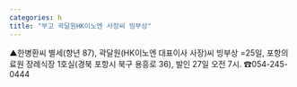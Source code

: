 ```yaml
---
categories: h
title: "부고 곽달원HK이노엔 사장씨 빙부상"
---
```

▲한병환씨 별세(향년 87), 곽달원(HK이노엔 대표이사 사장)씨 빙부상 =25일, 포항의료원 장례식장 1호실(경북 포항시 북구 용흥로 36), 발인 27일 오전 7시. ☎054-245-0444